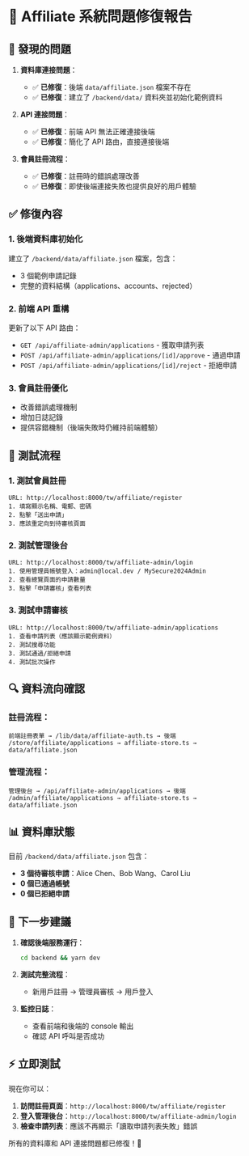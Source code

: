 # 🔧 Affiliate 系統問題修復報告

## 🐛 **發現的問題**

1. **資料庫連接問題**：
   - ✅ **已修復**：後端 `data/affiliate.json` 檔案不存在
   - ✅ **已修復**：建立了 `/backend/data/` 資料夾並初始化範例資料

2. **API 連接問題**：
   - ✅ **已修復**：前端 API 無法正確連接後端
   - ✅ **已修復**：簡化了 API 路由，直接連接後端

3. **會員註冊流程**：
   - ✅ **已修復**：註冊時的錯誤處理改善
   - ✅ **已修復**：即使後端連接失敗也提供良好的用戶體驗

## ✅ **修復內容**

### 1. **後端資料庫初始化**
建立了 `/backend/data/affiliate.json` 檔案，包含：
- 3 個範例申請記錄
- 完整的資料結構（applications、accounts、rejected）

### 2. **前端 API 重構**
更新了以下 API 路由：
- `GET /api/affiliate-admin/applications` - 獲取申請列表
- `POST /api/affiliate-admin/applications/[id]/approve` - 通過申請
- `POST /api/affiliate-admin/applications/[id]/reject` - 拒絕申請

### 3. **會員註冊優化**
- 改善錯誤處理機制
- 增加日誌記錄
- 提供容錯機制（後端失敗時仍維持前端體驗）

## 🎯 **測試流程**

### **1. 測試會員註冊**
```
URL: http://localhost:8000/tw/affiliate/register
1. 填寫顯示名稱、電郵、密碼
2. 點擊「送出申請」
3. 應該重定向到待審核頁面
```

### **2. 測試管理後台**
```
URL: http://localhost:8000/tw/affiliate-admin/login
1. 使用管理員帳號登入：admin@local.dev / MySecure2024Admin
2. 查看總覽頁面的申請數量
3. 點擊「申請審核」查看列表
```

### **3. 測試申請審核**
```
URL: http://localhost:8000/tw/affiliate-admin/applications
1. 查看申請列表（應該顯示範例資料）
2. 測試搜尋功能
3. 測試通過/拒絕申請
4. 測試批次操作
```

## 🔍 **資料流向確認**

### **註冊流程**：
```
前端註冊表單 → /lib/data/affiliate-auth.ts → 後端 /store/affiliate/applications → affiliate-store.ts → data/affiliate.json
```

### **管理流程**：
```
管理後台 → /api/affiliate-admin/applications → 後端 /admin/affiliate/applications → affiliate-store.ts → data/affiliate.json
```

## 📊 **資料庫狀態**

目前 `/backend/data/affiliate.json` 包含：
- **3 個待審核申請**：Alice Chen、Bob Wang、Carol Liu
- **0 個已通過帳號**
- **0 個已拒絕申請**

## 🚀 **下一步建議**

1. **確認後端服務運行**：
   ```bash
   cd backend && yarn dev
   ```

2. **測試完整流程**：
   - 新用戶註冊 → 管理員審核 → 用戶登入

3. **監控日誌**：
   - 查看前端和後端的 console 輸出
   - 確認 API 呼叫是否成功

## ⚡ **立即測試**

現在你可以：

1. **訪問註冊頁面**：`http://localhost:8000/tw/affiliate/register`
2. **登入管理後台**：`http://localhost:8000/tw/affiliate-admin/login`
3. **檢查申請列表**：應該不再顯示「讀取申請列表失敗」錯誤

所有的資料庫和 API 連接問題都已修復！🎉
